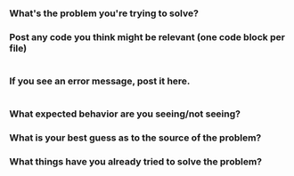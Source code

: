 ### What's the problem you're trying to solve?


### Post any code you think might be relevant (one code block per file)
```js

```

### If you see an error message, post it here. 
```
```

### What expected behavior are you seeing/not seeing?

### What is your best guess as to the source of the problem?


### What things have you already tried to solve the problem?